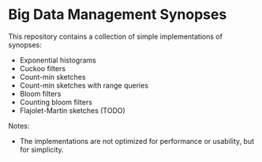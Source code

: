 # Big Data Management Synopses

This repository contains a collection of simple implementations of synopses:
- Exponential histograms
- Cuckoo filters
- Count-min sketches
- Count-min sketches with range queries
- Bloom filters 
- Counting bloom filters
- Flajolet-Martin sketches (TODO)

Notes:
- The implementations are not optimized for performance or usability, but for simplicity.